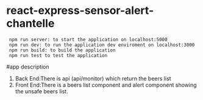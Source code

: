 # react-express-sensor-alert-chantelle
     npm run server: to start the application on localhost:5000
     npm run dev: to run the application dev enviroment on localhost:3000
     npm run build: to build the application
     npm run test to test the application
     
#app description
1. Back End:There is api (api/monitor) which return the beers list 
1. Front End:There is a beers list component and alert component showing the unsafe beers list.


